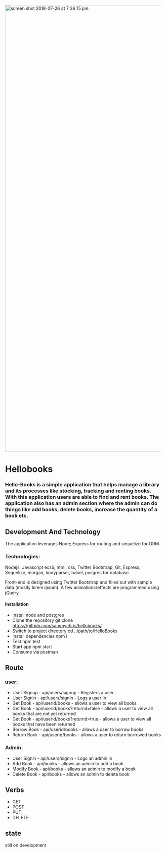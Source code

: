 <img width="1440" alt="screen shot 2018-07-26 at 7 26 15 pm" src="https://user-images.githubusercontent.com/20769821/33949896-313c8d4c-e02b-11e7-89c6-df0f6dfd6b95.png">

# Hellobooks
### Hello-Books is a simple application that helps manage a library and its processes like stocking, tracking and renting books. With this application users are able to find and rent books. The application also has an admin section where the admin can do things like add books, delete books, increase the quantity of a book etc.


## Development And Technology
The application leverages Node; Express for routing and sequelize for ORM.

### Technologies: 
Nodejs, Javascript ecs6, html, css, Twitter Bootstrap, Git, Express, Sequelize, morgan, bodyparser, babel, posgres for database.

Front-end is designed using Twitter Bootstrap and filled out with sample data (mostly lorem ipsum). A few animations/effects are programmed using jQuery.

#### Installation
- Install node and postgres
- Clone the repository git clone https://github.com/sammychris/hellobooks/
- Switch to project directory cd ../path/to/HelloBooks
- Install dependencies npm i
- Test npm test
- Start app npm start
- Consume via postman

## Route
### user:
- User Signup - api/users/signup - Registers a user
- User Signin - api/users/signin - Logs a user in
- Get Book - api/userid/books - allows a user to view all books
- Get Book - api/userid/books?returnd=false - allows a user to view all books that are not yet returned
- Get Book - api/userid/books?returnd=true - allows a user to view all books that have been returned
- Borrow Book - api/userid/books - allows a user to borrow books
- Return Book - api/userid/books - allows a user to return borrowed books

### Admin:
- User Signin - api/users/signin - Logs an admin in
- Add Book - api/books - allows an admin to add a book
- Modify Book - api/books - allows an admin to modify a book
- Delete Book - api/books - allows an admin to delete book

## Verbs
- GET
- POST
- PUT
- DELETE

## state
still on development


